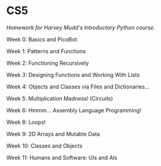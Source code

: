 # CS5

*Homework for Harvey Mudd's Introductory Python course.*

Week 0: Basics and PicoBot

Week 1: Patterns and Functions

Week 2: Functioning Recursively

Week 3: Designing Functions and Working With Lists

Week 4: Objects and Classes via Files and Dictionaries...

Week 5: Multiplication Madness! (Circuits)

Week 6: Hmmm... Assembly Language Programming!

Week 8: Loops!

Week 9: 2D Arrays and Mutable Data

Week 10: Classes and Objects

Week 11: Humans and Software: UIs and AIs
